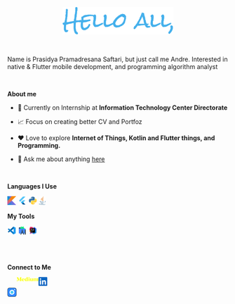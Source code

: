 <p align="center"><img width="50%" src="./assets/title_helloall.png" /></p>

<br />

Name is Prasidya Pramadresana Saftari, but just call me Andre. 
Interested in native & Flutter mobile development, and programming algorithm analyst

<br />

**About me**

- 💼 Currently on Internship at **Information Technology Center Directorate**

- 📈 Focus on creating better CV and Portfoz

- ❤️ Love to explore **Internet of Things, Kotlin and Flutter things, and Programming.** 

- 💬 Ask me about anything [here](https://github.com/andresaftari/andresaftari/issues)

<br />

**Languages I Use**  

<code><img height="20" src="https://raw.githubusercontent.com/github/explore/80688e429a7d4ef2fca1e82350fe8e3517d3494d/topics/kotlin/kotlin.png"></code>
<code><img height="20" src="https://raw.githubusercontent.com/github/explore/80688e429a7d4ef2fca1e82350fe8e3517d3494d/topics/flutter/flutter.png"></code>
<code><img height="20" src="https://github.com/andresaftari/andresaftari/blob/master/assets/python.png?raw=true"></code>
<code><img height="20" src="https://raw.githubusercontent.com/andresaftari/andresaftari/bb22bf659e5b76b65e3c0321c282d5c8e524cd79/assets/java.svg"></code>

**My Tools**

<code><img height="20" src="https://github.com/andresaftari/andresaftari/blob/master/assets/logo_vscode.png?raw=true"></code>
<code><img height="20" src="https://github.com/andresaftari/andresaftari/blob/master/assets/logo_android.png?raw=true"></code>
<code><img height="20" src="https://github.com/andresaftari/andresaftari/blob/master/assets/logo_intellij.png?raw=true"></code>

<!-- | <a href="https://github.com/anuraghazra/github-readme-stats"><img align="center" src="https://github-readme-stats.vercel.app/api?username=anuraghazra&show_icons=true&include_all_commits=true&theme=buefy&hide_border=true" alt="Anurag's github stats" /></a> | <a href="https://github.com/anuraghazra/github-readme-stats"><img align="center" src="https://github-readme-stats.vercel.app/api/top-langs/?username=anuraghazra&layout=compact&theme=buefy&hide_border=true" /></a> |
| ------------- | ------------- |

#### Top Repositories


<a href="https://github.com/anuraghazra/github-readme-stats">
  <img align="center" src="https://github-readme-stats.vercel.app/api/pin/?username=anuraghazra&repo=github-readme-stats&theme=buefy" />
</a>
<a href="https://github.com/anuraghazra/anuraghazra.github.io">
  <img align="center" src="https://github-readme-stats.vercel.app/api/pin/?username=anuraghazra&repo=anuraghazra.github.io&theme=buefy" />
</a> -->

<br />
<br />

**Connect to Me**

<a href="https://instagram.com/andresaftari">
  <img style="margin-top: 24px;"align="left" alt="Andre Saftari | Instagram" width="21px" src="https://raw.githubusercontent.com/andresaftari/andresaftari/e03aca5547d397115c557e0357d1eb1242e586c8/assets/instagram.svg" />
</a>

<a href="https://andresaftari.medium.com/">
  <img align="left" alt="Andre Saftari | Medium" width="50px" src="https://raw.githubusercontent.com/andresaftari/andresaftari/e03aca5547d397115c557e0357d1eb1242e586c8/assets/medium.svg" />
</a>

<a href="https://linkedin.com/in/prasidya-pramadresana-saftari/">
  <img align="left" alt="Andre Saftari | LinkedIn" width="20px" src="https://raw.githubusercontent.com/andresaftari/andresaftari/e03aca5547d397115c557e0357d1eb1242e586c8/assets/linkedin.svg" />
</a>

